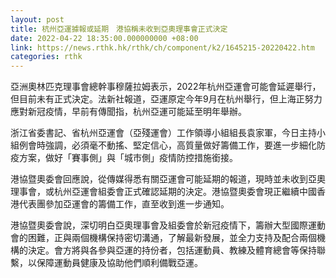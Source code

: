 ```yaml
---
layout: post
title: 杭州亞運據報或延期　港協稱未收到亞奧理事會正式決定
date: 2022-04-22 18:35:00.000000000 +08:00
link: https://news.rthk.hk/rthk/ch/component/k2/1645215-20220422.htm
categories: rthk
---
```


亞洲奧林匹克理事會總幹事穆薩拉姆表示，2022年杭州亞運會可能會延遲舉行，但目前未有正式決定。法新社報道，亞運原定今年9月在杭州舉行，但上海正努力應對新冠疫情，早前有傳聞指，杭州亞運可能延至明年舉辦。

浙江省委書記、省杭州亞運會（亞殘運會）工作領導小組組長袁家軍，今日主持小組例會時強調，必須毫不動搖、堅定信心，高質量做好籌備工作，要進一步細化防疫方案，做好「賽事側」與「城市側」疫情防控措施銜接。

港協暨奧委會回應說，從傳媒得悉有關亞運會可能延期的報道，現時並未收到亞奧理事會，或杭州亞運會組委會正式確認延期的決定。港協暨奧委會現正繼續中國香港代表團參加亞運會的籌備工作，直至收到進一步通知。

港協暨奧委會說，深切明白亞奧理事會及組委會於新冠疫情下，籌辦大型國際運動會的困難，正與兩個機構保持密切溝通，了解最新發展，並全力支持及配合兩個機構的決定。會方將與各參與亞運的持份者，包括運動員、教練及體育總會等保持聯繫，以保障運動員健康及協助他們順利備戰亞運。
